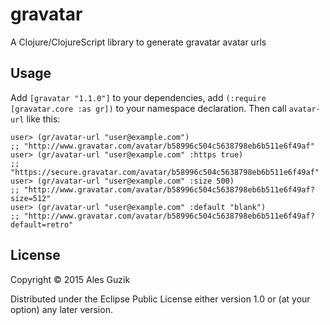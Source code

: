 # gravatar

A Clojure/ClojureScript library to generate gravatar avatar urls

## Usage

Add `[gravatar "1.1.0"]` to your dependencies,
add `(:require [gravatar.core :as gr])` to your
namespace declaration. Then call `avatar-url` like
this:

```
user> (gr/avatar-url "user@example.com")
;; "http://www.gravatar.com/avatar/b58996c504c5638798eb6b511e6f49af"
user> (gr/avatar-url "user@example.com" :https true)
;; "https://secure.gravatar.com/avatar/b58996c504c5638798eb6b511e6f49af"
user> (gr/avatar-url "user@example.com" :size 500)
;; "http://www.gravatar.com/avatar/b58996c504c5638798eb6b511e6f49af?size=512"
user> (gr/avatar-url "user@example.com" :default "blank")
;; "http://www.gravatar.com/avatar/b58996c504c5638798eb6b511e6f49af?default=retro"
```

## License

Copyright © 2015 Ales Guzik

Distributed under the Eclipse Public License either version 1.0 or (at
your option) any later version.

